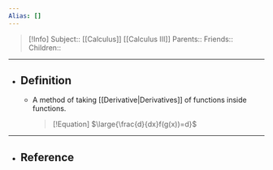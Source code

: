 ```yaml
---
Alias: []
---
```

> [!Info]
> Subject:: [[Calculus]] [[Calculus III]]
> Parents:: 
> Friends:: 
> Children:: 
---
- ## Definition
	- A method of taking [[Derivative|Derivatives]] of functions inside functions.
	  > [!Equation]
	  > $\large{\frac{d}{dx}f(g(x))=d}$
---
- ## Reference